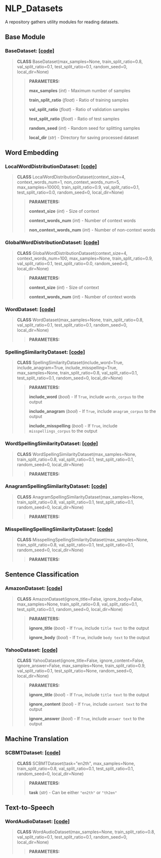 # NLP_Datasets
A  repository gathers utility modules for reading datasets.

## Base Module
### BaseDataset: [[code]](https://github.com/TeaKatz/NLP_Datasets/blob/2d2ef8300e3423999ee75f5812b1484a0451f5b8/src/nlp_datasets/BaseDataset.py)
> **CLASS** BaseDataset(max_samples=None, train_split_ratio=0.8, val_split_ratio=0.1, test_split_ratio=0.1, random_seed=0, local_dir=None)
> >
>>**PARAMETERS:**
>>
>>**max_samples** (*int*) - Maximum number of samples
>>
>>**train_split_ratio** (*float*) - Ratio of training samples
>>
>>**val_split_ratio** (*float*) - Ratio of validation samples
>>
>>**test_split_ratio** (*float*) - Ratio of test samples
>>
>>**random_seed** (*int*) - Random seed for splitting samples
>>
>>**local_dir** (*str*) - Directory for saving processed dataset

## Word Embedding
### LocalWordDistributionDataset: [[code]](https://github.com/TeaKatz/NLP_Datasets/blob/2d2ef8300e3423999ee75f5812b1484a0451f5b8/src/nlp_datasets/word_embedding/WordDistributionDataset.py)
> **CLASS** LocalWordDistributionDataset(context_size=4, context_words_num=1, non_context_words_num=5, max_samples=10000, train_split_ratio=0.9, val_split_ratio=0.1, test_split_ratio=0.0, random_seed=0, local_dir=None)
>
>>**PARAMETERS:**
>>
>>**context_size** (*int*) - Size of context
>>
>>**context_words_num** (*int*) - Number of context words
>>
>>**non_context_words_num** (*int*) - Number of non-context words

### GlobalWordDistributionDataset: [[code]](https://github.com/TeaKatz/NLP_Datasets/blob/2d2ef8300e3423999ee75f5812b1484a0451f5b8/src/nlp_datasets/word_embedding/WordDistributionDataset.py)
> **CLASS** GlobalWordDistributionDataset(context_size=4, context_words_num=100, max_samples=None, train_split_ratio=0.9, val_split_ratio=0.1, test_split_ratio=0.0, random_seed=0, local_dir=None)
>
>>**PARAMETERS:**
>>
>>**context_size** (*int*) - Size of context
>>
>>**context_words_num** (*int*) - Number of context words

### WordDataset: [[code]](https://github.com/TeaKatz/NLP_Datasets/blob/2d2ef8300e3423999ee75f5812b1484a0451f5b8/src/nlp_datasets/word_embedding/WordDistributionDataset.py)
> **CLASS** WordDataset(max_samples=None, train_split_ratio=0.8, val_split_ratio=0.1, test_split_ratio=0.1, random_seed=0, local_dir=None)
>
>>**PARAMETERS:**

### SpellingSimilarityDataset: [[code]](https://github.com/TeaKatz/NLP_Datasets/blob/2d2ef8300e3423999ee75f5812b1484a0451f5b8/src/nlp_datasets/word_embedding/SpellingSimilarityDataset.py)
> **CLASS** SpellingSimilarityDataset(include_word=True, include_anagram=True, include_misspelling=True, max_samples=None, train_split_ratio=0.8, val_split_ratio=0.1, test_split_ratio=0.1, random_seed=0, local_dir=None)
>
>>**PARAMETERS:**
>>
>>**include_word** (*bool*) - If `True`, include `words_corpus` to the output
>>
>>**include_anagram** (*bool*) - If `True`, include `anagram_corpus` to the output
>>
>>**include_misspelling** (*bool*) - If `True`, include `misspellings_corpus` to the output

### WordSpellingSimilarityDataset: [[code]](https://github.com/TeaKatz/NLP_Datasets/blob/2d2ef8300e3423999ee75f5812b1484a0451f5b8/src/nlp_datasets/word_embedding/SpellingSimilarityDataset.py)
> **CLASS** WordSpellingSimilarityDataset(max_samples=None, train_split_ratio=0.8, val_split_ratio=0.1, test_split_ratio=0.1, random_seed=0, local_dir=None)
>
>>**PARAMETERS:**

### AnagramSpellingSimilarityDataset: [[code]](https://github.com/TeaKatz/NLP_Datasets/blob/2d2ef8300e3423999ee75f5812b1484a0451f5b8/src/nlp_datasets/word_embedding/SpellingSimilarityDataset.py)
> **CLASS** AnagramSpellingSimilarityDataset(max_samples=None, train_split_ratio=0.8, val_split_ratio=0.1, test_split_ratio=0.1, random_seed=0, local_dir=None)
>
>>**PARAMETERS:**

### MisspellingSpellingSimilarityDataset: [[code]](https://github.com/TeaKatz/NLP_Datasets/blob/2d2ef8300e3423999ee75f5812b1484a0451f5b8/src/nlp_datasets/word_embedding/SpellingSimilarityDataset.py)
> **CLASS** MisspellingSpellingSimilarityDataset(max_samples=None, train_split_ratio=0.8, val_split_ratio=0.1, test_split_ratio=0.1, random_seed=0, local_dir=None)
>
>>**PARAMETERS:**

## Sentence Classification
### AmazonDataset: [[code]](https://github.com/TeaKatz/NLP_Datasets/blob/2d2ef8300e3423999ee75f5812b1484a0451f5b8/src/nlp_datasets/sentence_classification/AmazonDataset.py)
> **CLASS** AmazonDataset(ignore_title=False, ignore_body=False, max_samples=None, train_split_ratio=0.8, val_split_ratio=0.1, test_split_ratio=0.1, random_seed=0, local_dir=None)
>
>>**PARAMETERS:**
>>
>>**ignore_title** (*bool*) - If `True`, include `title text` to the output
>>
>>**ignore_body** (*bool*) - If `True`, include `body text` to the output

### YahooDataset: [[code]](https://github.com/TeaKatz/NLP_Datasets/blob/2d2ef8300e3423999ee75f5812b1484a0451f5b8/src/nlp_datasets/sentence_classification/YahooDataset.py)
> **CLASS** YahooDataset(ignore_title=False, ignore_content=False, ignore_answer=False, max_samples=None, train_split_ratio=0.9, val_split_ratio=0.1, test_split_ratio=None, random_seed=0, local_dir=None)
>
>>**PARAMETERS:**
>>
>>**ignore_title** (*bool*) - If `True`, include `title text` to the output
>>
>>**ignore_content** (*bool*) - If `True`, include `content text` to the output
>>
>>**ignore_answer** (*bool*) - If `True`, include `answer text` to the output

## Machine Translation
### SCBMTDataset: [[code]](https://github.com/TeaKatz/NLP_Datasets/blob/2d2ef8300e3423999ee75f5812b1484a0451f5b8/src/nlp_datasets/machine_translation/SCBMTDataset.py)
> **CLASS** SCBMTDataset(task="en2th", max_samples=None, train_split_ratio=0.8, val_split_ratio=0.1, test_split_ratio=0.1, random_seed=0, local_dir=None)
>
>>**PARAMETERS:**
>>
>>**task** (*str*) - Can be either `"en2th"` or `"th2en"`

## Text-to-Speech
### WordAudioDataset: [[code]](https://github.com/TeaKatz/NLP_Datasets/blob/2d2ef8300e3423999ee75f5812b1484a0451f5b8/src/nlp_datasets/text_to_speech/WordAudioDataset.py)
> **CLASS** WordAudioDataset(max_samples=None, train_split_ratio=0.8, val_split_ratio=0.1, test_split_ratio=0.1, random_seed=0, local_dir=None)
>
>>**PARAMETERS:**